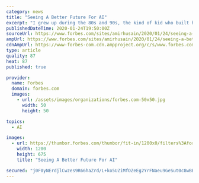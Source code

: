```yaml
---
category: news
title: "Seeing A Better Future For AI"
excerpt: "I grew up during the 80s and 90s, the kind of kid who built his own computers late into the night and heard the dial-up modem’s tones as my personal anthem. During this time of great promise in mankind’s technological potential I remember watching early documentaries on artificial intelligence (AI)."
publishedDateTime: 2020-01-24T19:50:00Z
sourceUrl: https://www.forbes.com/sites/amirhusain/2020/01/24/seeing-a-better-future-for-ai/
ampUrl: https://www.forbes.com/sites/amirhusain/2020/01/24/seeing-a-better-future-for-ai/amp/
cdnAmpUrl: https://www-forbes-com.cdn.ampproject.org/c/s/www.forbes.com/sites/amirhusain/2020/01/24/seeing-a-better-future-for-ai/amp/
type: article
quality: 87
heat: 87
published: true

provider:
  name: Forbes
  domain: forbes.com
  images:
    - url: /assets/images/organizations/forbes.com-50x50.jpg
      width: 50
      height: 50

topics:
  - AI

images:
  - url: https://thumbor.forbes.com/thumbor/fit-in/1200x0/filters%3Aformat%28jpg%29/https%3A%2F%2Fspecials-images.forbesimg.com%2Fimageserve%2F5e2b46f58b6cf300071ce1d0%2F0x0.jpg%3FcropX1%3D54%26cropX2%3D4933%26cropY1%3D0%26cropY2%3D2744
    width: 1200
    height: 675
    title: "Seeing A Better Future For AI"

secured: "j0F0yNErdjlCwzes9R66haZrd/L+ko5UZiMfOZeEg2YrFNaeu9GeSut0c8wBBHFIe35T8bumzno7THT2qf05aSfZprREMlla8XmQlGXjZCVsAbXpEiuGXmwBVM3ZYOYmTisv9wcFmzrfd6FoY3jXJcRRkmBid6JxxNbUPY6tiIwl2eSWnBj5AK/pYQM+N09zMzhlELSG0kpMkhQZxB/rLg8SUG+ba3Q5ndEbKDNrVooS71/UznM+0vAtkoCmSBEvMRCuR5W75XEphNdnJp1h5KHp/6lLqk8QRC7+spi6pUL3RrUg2e75HrbfS6Z2sMLtadiQxRlevHUsh/seNciIGnRCZk+nx8jaWtVowRQkwlS7BJjrMUIeZF7cfPtwXyK5YB4q/sga2SxolGRSeIB6cieHCBOFOAicpjzzadjrJOPzyOYAb7gbgkOCfY4Xlz+lV16bXiDqSiw5Gs+6zrql14HMWUyOK24UnFiqZQkmMjc=;lKDRfwoC0rnQ1HbYUZjlBQ=="
---
```


